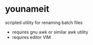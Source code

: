 younameit
=========

scripted utility for renaming batch files

- requires gnu awk or similar awk utility
- requires editor VIM
